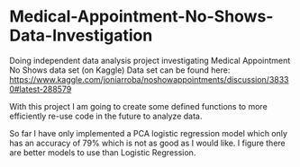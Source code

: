 # Medical-Appointment-No-Shows-Data-Investigation
Doing independent data analysis project investigating Medical Appointment No Shows data set (on Kaggle)
Data set can be found here: https://www.kaggle.com/joniarroba/noshowappointments/discussion/38330#latest-288579

With this project I am going to create some defined functions to more efficiently re-use code in the future to analyze data.

So far I have only implemented a PCA logistic regression model which only has an accuracy of 79% which is not as good as I would like.  I figure there are better models to use than Logistic Regression.

